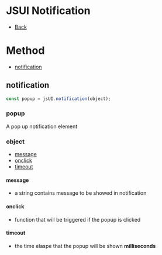 # JSUI Notification
- [Back](jsui.md)

# Method
- [notification](#notification)

## notification
```javascript
const popup = jsUI.notification(object);
```

### popup
A pop up notification element

### object
- [message](#message)
- [onclick](#onclick)
- [timeout](#timeout)

#### message
- a string contains message to be showed in notification

#### onclick
- function that will be triggered if the popup is clicked

#### timeout
- the time elaspe that the popup will be shown **milliseconds**
